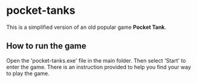 # pocket-tanks
This is a simplified version of an old popular game __Pocket Tank__. 

## How to run the game
Open the 'pocket-tanks.exe' file in the main folder. Then select 'Start' to enter the game. There is an instruction provided to help you find your way to play the game.

